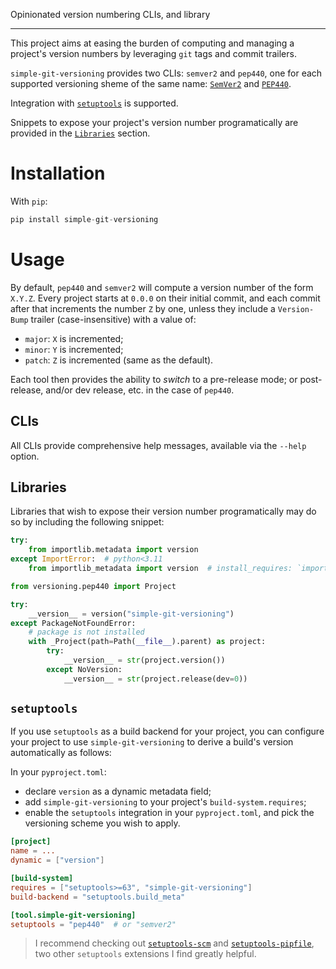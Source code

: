 Opinionated version numbering CLIs, and library

--------------------------------------------------------------------------------

This project aims at easing the burden of computing and managing a project's
version numbers by leveraging `git` tags and commit trailers.

`simple-git-versioning` provides two CLIs: `semver2` and `pep440`, one for each
supported versioning sheme of the same name: [`SemVer2`](https://semver.org) and 
[`PEP440`](https://peps.python.org/pep-0440/).

Integration with [`setuptools`](#setuptools) is supported.

Snippets to expose your project's version number programatically are provided in
the [`Libraries`](#libraries) section.

# Installation

With `pip`:

```python
pip install simple-git-versioning
```

# Usage

By default, `pep440` and `semver2` will compute a version number of the form
`X.Y.Z`. Every project starts at `0.0.0` on their initial commit, and each
commit after that increments the number `Z` by one, unless they include a
`Version-Bump` trailer (case-insensitive) with a value of:
- `major`: `X` is incremented;
- `minor`: `Y` is incremented;
- `patch`: `Z` is incremented (same as the default).

Each tool then provides the ability to _switch_ to a pre-release mode; or
post-release, and/or dev release, etc. in the case of `pep440`.

## CLIs

All CLIs provide comprehensive help messages, available via the `--help` option.

## Libraries

Libraries that wish to expose their version number programatically may do so by
including the following snippet:

```python
try:
    from importlib.metadata import version
except ImportError:  # python<3.11
    from importlib_metadata import version  # install_requires: `importlib-metadata`

from versioning.pep440 import Project

try:
    __version__ = version("simple-git-versioning")
except PackageNotFoundError:
    # package is not installed
    with _Project(path=Path(__file__).parent) as project:
        try:
            __version__ = str(project.version())
        except NoVersion:
            __version__ = str(project.release(dev=0))
```

## `setuptools`

If you use `setuptools` as a build backend for your project, you can configure
your project to use `simple-git-versioning` to derive a build's version
automatically as follows:

In your `pyproject.toml`:
  - declare `version` as a dynamic metadata field;
  - add `simple-git-versioning` to your project's `build-system.requires`;
  - enable the `setuptools` integration in your `pyproject.toml`, and pick the
    versioning scheme you wish to apply.

```toml
[project]
name = ...
dynamic = ["version"]

[build-system]
requires = ["setuptools>=63", "simple-git-versioning"]
build-backend = "setuptools.build_meta"

[tool.simple-git-versioning]
setuptools = "pep440"  # or "semver2"
```

> I recommend checking out [`setuptools-scm`](https://pypi.org/project/setuptools-scm/)
  and [`setuptools-pipfile`](https://pypi.org/project/setuptools-pipfile/), two
  other `setuptools` extensions I find greatly helpful.
